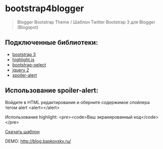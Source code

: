 bootstrap4blogger
=================
>Blogger Bootstrap Theme / Шаблон Twitter Bootstrap 3 для Blogger (Blogspot)

Подключенные библиотеки:
-----------------
* [bootstrap 3](https://github.com/twbs/bootstrap)
* [highlight.js](https://github.com/isagalaev/highlight.js)
* [bootstrap-select](http://silviomoreto.github.io/bootstrap-select/)
* [jquery 2](https://github.com/jquery/jquery)
* [spoiler-alert](https://github.com/joshbuddy/spoiler-alert)

Использование spoiler-alert:
-----------------
Войдите в HTML редактирование и оберните содержимое спойлера тегом alert 
&lt;alert&gt;&lt;/alert&gt;

Использование highlight:
&lt;pre&gt;&lt;code&gt;Ваш экранированный код&lt;/code&gt;&lt;/pre&gt;

<a href="//github.com/qertis/bootstrap4blogger/blob/master/bootstrap4blogspot.xml" target="_blank">
  Скачать шаблон
</a>   

DEMO: http://blog.baskovsky.ru/
